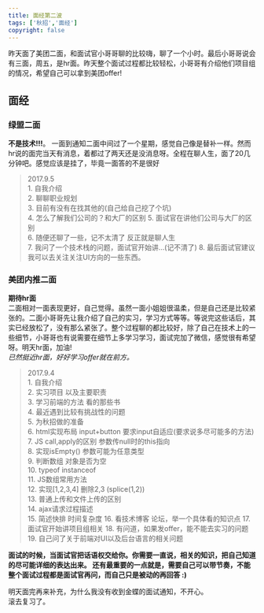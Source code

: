 ```yaml
---
title: 面经第二波
tags: ['秋招','面经']
copyright: false
---
```


昨天面了美团二面，和面试官小哥哥聊的比较嗨，聊了一个小时。最后小哥哥说会有三面，周五，是hr面。昨天整个面试过程都比较轻松，小哥哥有介绍他们项目组的情况，希望自己可以拿到美团offer!

## 面经

### 绿盟二面 
  **不是技术!!!**。 一面到通知二面中间过了一个星期，感觉自己像是替补一样。然而hr说的面完当天有消息，着都过了两天还是没消息呀。全程在聊人生，面了20几分钟吧。感觉应该是挂了，毕竟一面答的不是很好

> 2017.9.5	 	
		1. 自我介绍		
		2. 聊聊职业规划		
		3. 目前有没有在找其他的(自己给自己挖了个坑)		
		4. 怎么了解我们公司的？和大厂的区别	
		5. 面试官在讲他们公司与大厂的区别		
		6. 随便还聊了一些，记不太清了  反正就是聊人生	
		7. 我问了一个技术栈的问题，面试官开始讲...(记不清了)
		8. 最后面试官建议我可以去关注关注UI方向的一些东西。


### 美团内推二面 
  **期待hr面**		
  二面相对一面表现更好，自己觉得。虽然一面小姐姐很温柔，但是自己还是比较紧张的。二面小哥哥先让我介绍了自己的实习，学习方式等等。等说完这些话后，其实已经放松了，没有那么紧张了。整个过程聊的都比较好，除了自己在技术上的一些细节，小哥哥也有说需要在细节上多学习学习，面试完加了微信，感觉很有希望呀。明天hr面，加油!		
  *已然挺近hr面，好好学习offer就在前方。*

> 2017.9.4	 	
		1. 自我介绍			
		2. 实习项目	以及主要职责		
		3. 学习前端的方法 看的那些书			
		4. 最近遇到比较有挑战性的问题		
		5. 为秋招做的准备				
		6. html实现布局 input+button 要求input自适应(要求说多尽可能多的方法)			
		7. JS call,apply的区别 参数传null时的this指向		
		8. 实现isEmpty() 参数可能为任意类型			
		9. 判断数组 对象是否为空			
		10. typeof instanceof		
		11. JS数组常用方法			
		12. 实现[1,2,3,4] 删除2,3 (splice(1,2))			
		13. 普通上传和文件上传的区别			
		14. ajax请求过程描述		
		15. 简述快排 时间复杂度
		16. 看技术博客 论坛，举一个具体看的知识点	
		17. 面试官开始讲项目组相关	
		18. 有问道，如果发offer，能不能去实习的问题
		19. 自己问了关于前端对UI以及后台语言的相关问题	


**面试的时候，当面试官把话语权交给你。你需要一直说，相关的知识，把自己知道的尽可能详细的表达出来。	还有最重要的一点就是，需要自己可以带节奏，不能整个面试过程都是面试官再问，而自己只是被动的再回答 :)**
	
 明天面完再来补充，为什么我没有收到金蝶的面试通知，不开心。			
 滚去复习了。	

